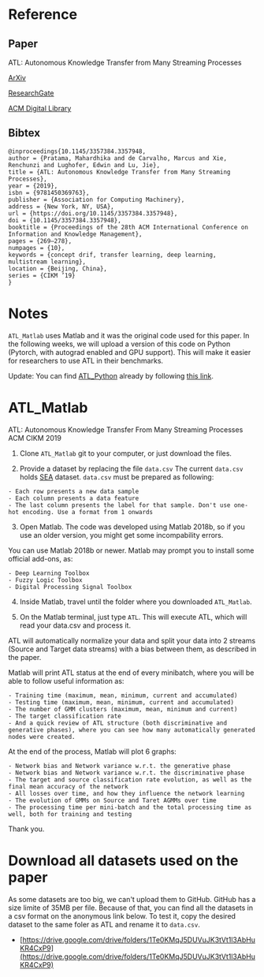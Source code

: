 # Reference

## Paper

ATL: Autonomous Knowledge Transfer from Many Streaming Processes

[ArXiv](https://arxiv.org/abs/1910.03434)

[ResearchGate](https://www.researchgate.net/publication/336361712_ATL_Autonomous_Knowledge_Transfer_from_Many_Streaming_Processes)

[ACM Digital Library](https://dl.acm.org/action/doSearch?AllField=ATL&expand=all&ConceptID=119445)

## Bibtex

```
@inproceedings{10.1145/3357384.3357948,
author = {Pratama, Mahardhika and de Carvalho, Marcus and Xie, Renchunzi and Lughofer, Edwin and Lu, Jie},
title = {ATL: Autonomous Knowledge Transfer from Many Streaming Processes},
year = {2019},
isbn = {9781450369763},
publisher = {Association for Computing Machinery},
address = {New York, NY, USA},
url = {https://doi.org/10.1145/3357384.3357948},
doi = {10.1145/3357384.3357948},
booktitle = {Proceedings of the 28th ACM International Conference on Information and Knowledge Management},
pages = {269–278},
numpages = {10},
keywords = {concept drif, transfer learning, deep learning, multistream learning},
location = {Beijing, China},
series = {CIKM ’19}
}
```

# Notes

`ATL_Matlab` uses Matlab and it was the original code used for this paper. In the following weeks, we will upload a version of this code on Python (Pytorch, with autograd enabled and GPU support). This will make it easier for researchers to use ATL in their benchmarks.

Update: You can find [ATL_Python](https://github.com/Ivsucram/ATL_Python) already by following [this link](https://github.com/Ivsucram/ATL_Python).

# ATL_Matlab

ATL: Autonomous Knowledge Transfer From Many Streaming Processes
ACM CIKM 2019

1. Clone `ATL_Matlab` git to your computer, or just download the files.

2. Provide a dataset by replacing the file `data.csv`
The current `data.csv` holds [SEA](https://www.researchgate.net/publication/221653408_A_Streaming_Ensemble_Algorithm_SEA_for_Large-Scale_Classification) dataset.
`data.csv` must be prepared as following:

```
- Each row presents a new data sample
- Each column presents a data feature
- The last column presents the label for that sample. Don't use one-hot encoding. Use a format from 1 onwards
```

3. Open Matlab. The code was developed using Matlab 2018b, so if you use an older version, you might get some incompability errors.

You can use Matlab 2018b or newer.
Matlab may prompt you to install some official add-ons, as:

```
- Deep Learning Toolbox
- Fuzzy Logic Toolbox
- Digital Processing Signal Toolbox
```

4. Inside Matlab, travel until the folder where you downloaded `ATL_Matlab`.

5. On the Matlab terminal, just type `ATL`. This will execute ATL, which will read your data.csv and process it.

ATL will automatically normalize your data and split your data into 2 streams (Source and Target data streams) with a bias between them, as described in the paper.

Matlab will print ATL status at the end of every minibatch, where you will be able to follow useful information as:

```
- Training time (maximum, mean, minimum, current and accumulated)
- Testing time (maximum, mean, minimum, current and accumulated)
- The number of GMM clusters (maximum, mean, minimum and current)
- The target classification rate
- And a quick review of ATL structure (both discriminative and generative phases), where you can see how many automatically generated nodes were created.
```

At the end of the process, Matlab will plot 6 graphs:

```
- Network bias and Network variance w.r.t. the generative phase
- Network bias and Network variance w.r.t. the discriminative phase
- The target and source classification rate evolution, as well as the final mean accuracy of the network
- All losses over time, and how they influence the network learning
- The evolution of GMMs on Source and Taret AGMMs over time
- The processing time per mini-batch and the total processing time as well, both for training and testing
```

Thank you.

# Download all datasets used on the paper

As some datasets are too big, we can't upload them to GitHub. GitHub has a size limite of 35MB per file. Because of that, you can find all the datasets in a csv format on the anonymous link below. To test it, copy the desired dataset to the same foler as ATL and rename it to `data.csv`.

- [https://drive.google.com/drive/folders/1Te0KMqJ5DUVuJK3tVt1l3AbHuKR4CxP9](https://drive.google.com/drive/folders/1Te0KMqJ5DUVuJK3tVt1l3AbHuKR4CxP9)



